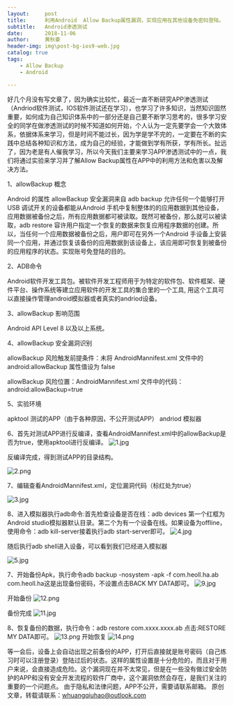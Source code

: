 ```yaml
---
layout:     post
title:      利用Android  Allow Backup属性漏洞，实现应用在其他设备免密码登陆。
subtitle:   Android渗透测试
date:       2018-11-06
author:     黄秋豪
header-img: img\post-bg-ios9-web.jpg
catalog: true
tags:
    - Allow Backup
    - Android 

---
```

好几个月没有写文章了，因为确实比较忙，最近一直不断研究APP渗透测试（Andriod软件测试，IOS软件测试还在学习），也学习了许多知识，当然知识固然重要，如何成为自己知识体系中的一部分还是自己要不断学习思考的，很多学习安全的同学在做渗透测试的时候不知道如何开始，个人认为一定先要学会一个大致体系，依据体系来学习，但是时间不能过长，因为学是学不完的，一定要在不断的实践中总结各种知识和方法，成为自己的经验，才能做到学有所获，学有所长。扯远了，因为老是有人催我学习，所以今天我们主要来学习APP渗透测试中的一点，我们将通过实验来学习并了解Allow Backup属性在APP中的利用方法和危害以及解决方法。

1、allowBackup  概念

Android 的属性 allowBackup 安全漏洞来自 adb backup 允许任何一个能够打开 USB 调试开关的设备都能从Android 手机中复制整体的的应用数据到其他设备，应用数据被备份之后，所有应用数据都可被读取。既然可被备份，那么就可以被读取，adb restore 容许用户指定一个恢复的数据来恢复应用程序数据的创建。所以，当任何一个应用数据被备份之后，用户即可在另外一个Android 手设备上安装同一个应用，并通过恢复该备份的应用数据到该设备上，该应用即可恢复到被备份的应用程序的状态。实现账号免登陆的目的。

2、ADB命令

Android软件开发工具包。被软件开发工程师用于为特定的软件包、软件框架、硬件平台、操作系统等建立应用软件的开发工具的集合里的一个工具, 用这个工具可以直接操作管理android模拟器或者真实的andriod设备。

3、allowBackup 影响范围

Android API Level 8 以及以上系统。

4、allowBackup 安全漏洞识别

allowBackup 风险触发前提条件：未将 AndroidMannifest.xml 文件中的 android:allowBackup 属性值设为 false 

allowBackup 风险位置：AndroidMannifest.xml 文件中的代码：android:allowBackup=true

5、实验环境

apktool 
测试的APP（由于各种原因，不公开测试APP）
andriod 模拟器

6、首先对测试APP进行反编译，查看AndroidMannifest.xml中的allowBackup是否为true，使用apktool进行反编译。
![1.jpg](https://github.com/huangqiuhao/huangqiuhao.github.io/blob/master/img/1.jpg?raw=true)

反编译完成，得到测试APP的目录结构。

![2.png](https://github.com/huangqiuhao/huangqiuhao.github.io/blob/master/img/2.png?raw=true)

7、编辑查看AndroidMannifest.xml，定位漏洞代码（标红处为true）

![3.jpg](https://github.com/huangqiuhao/huangqiuhao.github.io/blob/master/img/3.jpg?raw=true)

8、进入模拟器执行adb命令:首先检查设备是否在线：adb devices  第一个红框为Android studio模拟器默认目录。第二个为有一个设备在线。如果设备为offline，使用命令：adb  kill-server接着执行adb  start-server即可。
![4.jpg](https://github.com/huangqiuhao/huangqiuhao.github.io/blob/master/img/4.jpg?raw=true)

随后执行adb  shell进入设备，可以看到我们已经进入模拟器

![5.jpg](https://github.com/huangqiuhao/huangqiuhao.github.io/blob/master/img/5.jpg?raw=true)

7、开始备份Apk，执行命令adb backup -nosystem -apk -f com.heoll.ha.ab com.heoll.ha这是出现备份密码，不设置点击BACK MY  DATA即可。
![9.jpg](https://github.com/huangqiuhao/huangqiuhao.github.io/blob/master/img/9.jpg?raw=true)

开始备份
![12.png](https://github.com/huangqiuhao/huangqiuhao.github.io/blob/master/img/12.png?raw=true)

备份完成
![11.jpg](https://github.com/huangqiuhao/huangqiuhao.github.io/blob/master/img/11.jpg?raw=true)

8、恢复备份的数据，执行命令：adb  restore  com.xxxx.xxxx.ab  点击:RESTORE  MY DATA即可。
![13.png](https://github.com/huangqiuhao/huangqiuhao.github.io/blob/master/img/13.png?raw=true)
开始恢复
![14.png](https://github.com/huangqiuhao/huangqiuhao.github.io/blob/master/img/14.png?raw=true)

等一会后，设备上会自动出现之前备份的APP，打开后直接就是账号密码（自己练习时可以注册登录）登陆过后的状态。这样的属性设置是十分危险的，而且对于用户来说，会直接造成危险。这个漏洞现在并不太常见，但是在一些没有做过安全防护的APP和没有安全开发流程的软件厂商中，这个漏洞依然会存在，是我们关注的重要的一个问题点。
由于隐私和法律问题，APP不公开，需要请联系邮箱。
原创文章，转载请联系：whuangqiuhao@outlook.com






